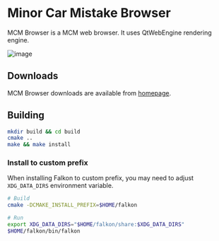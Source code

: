 # Minor Car Mistake Browser

MCM Browser is a MCM web browser. It uses QtWebEngine rendering engine.

![image](https://www.falkon.org/images/screenshot.png)

## Downloads

MCM Browser downloads are available from [homepage](https://www.falkon.org/download/).

## Building

```sh
mkdir build && cd build
cmake ..
make && make install
```

### Install to custom prefix

When installing Falkon to custom prefix, you may need to adjust `XDG_DATA_DIRS` environment variable.

```sh
# Build
cmake -DCMAKE_INSTALL_PREFIX=$HOME/falkon

# Run
export XDG_DATA_DIRS="$HOME/falkon/share:$XDG_DATA_DIRS"
$HOME/falkon/bin/falkon
```
